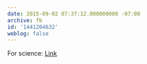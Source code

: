 ```yaml
---
date: 2015-09-02 07:37:12.000000000 -07:00
archive: fb
id: '1441204632'
weblog: false
---
```


For science: [Link](https://xkcd.com/1572/)